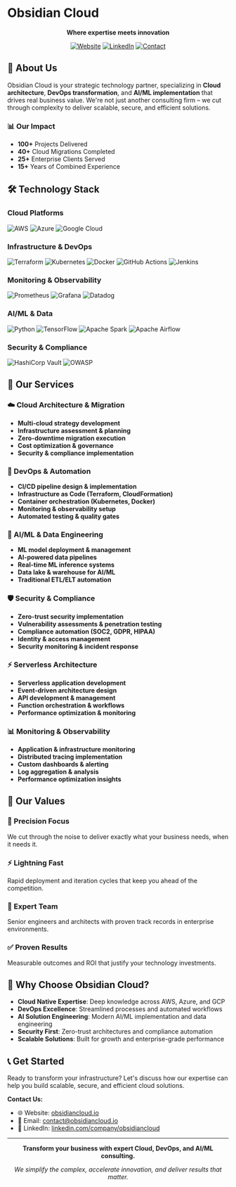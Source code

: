# Obsidian Cloud

<div align="center">

**Where expertise meets innovation**

[![Website](https://img.shields.io/badge/Website-obsidiancloud.io-blue?style=for-the-badge)](https://obsidiancloud.io)
[![LinkedIn](https://img.shields.io/badge/LinkedIn-Connect-0077B5?style=for-the-badge&logo=linkedin)](https://linkedin.com/company/obsidiancloud)
[![Contact](https://img.shields.io/badge/Contact-Get%20Started-green?style=for-the-badge)](mailto:contact@obsidiancloud.io)

</div>

## 🚀 About Us

Obsidian Cloud is your strategic technology partner, specializing in **Cloud architecture**, **DevOps transformation**, and **AI/ML implementation** that drives real business value. We're not just another consulting firm – we cut through complexity to deliver scalable, secure, and efficient solutions.

### 📊 Our Impact

- **100+** Projects Delivered
- **40+** Cloud Migrations Completed  
- **25+** Enterprise Clients Served
- **15+** Years of Combined Experience

## 🛠️ Technology Stack

### Cloud Platforms
![AWS](https://img.shields.io/badge/AWS-232F3E?style=for-the-badge&logo=amazon-aws&logoColor=white)
![Azure](https://img.shields.io/badge/Microsoft_Azure-0089D0?style=for-the-badge&logo=microsoft-azure&logoColor=white)
![Google Cloud](https://img.shields.io/badge/Google_Cloud-4285F4?style=for-the-badge&logo=google-cloud&logoColor=white)

### Infrastructure & DevOps
![Terraform](https://img.shields.io/badge/Terraform-623CE4?style=for-the-badge&logo=terraform&logoColor=white)
![Kubernetes](https://img.shields.io/badge/Kubernetes-326CE5?style=for-the-badge&logo=kubernetes&logoColor=white)
![Docker](https://img.shields.io/badge/Docker-2496ED?style=for-the-badge&logo=docker&logoColor=white)
![GitHub Actions](https://img.shields.io/badge/GitHub_Actions-2088FF?style=for-the-badge&logo=github-actions&logoColor=white)
![Jenkins](https://img.shields.io/badge/Jenkins-D24939?style=for-the-badge&logo=jenkins&logoColor=white)

### Monitoring & Observability
![Prometheus](https://img.shields.io/badge/Prometheus-E6522C?style=for-the-badge&logo=prometheus&logoColor=white)
![Grafana](https://img.shields.io/badge/Grafana-F46800?style=for-the-badge&logo=grafana&logoColor=white)
![Datadog](https://img.shields.io/badge/Datadog-632CA6?style=for-the-badge&logo=datadog&logoColor=white)

### AI/ML & Data
![Python](https://img.shields.io/badge/Python-3776AB?style=for-the-badge&logo=python&logoColor=white)
![TensorFlow](https://img.shields.io/badge/TensorFlow-FF6F00?style=for-the-badge&logo=tensorflow&logoColor=white)
![Apache Spark](https://img.shields.io/badge/Apache_Spark-E25A1C?style=for-the-badge&logo=apache-spark&logoColor=white)
![Apache Airflow](https://img.shields.io/badge/Apache_Airflow-017CEE?style=for-the-badge&logo=apache-airflow&logoColor=white)

### Security & Compliance
![HashiCorp Vault](https://img.shields.io/badge/Vault-000000?style=for-the-badge&logo=vault&logoColor=white)
![OWASP](https://img.shields.io/badge/OWASP-000000?style=for-the-badge&logo=owasp&logoColor=white)

## 🎯 Our Services

### ☁️ Cloud Architecture & Migration
- **Multi-cloud strategy development**
- **Infrastructure assessment & planning**
- **Zero-downtime migration execution**
- **Cost optimization & governance**
- **Security & compliance implementation**

### 🔄 DevOps & Automation
- **CI/CD pipeline design & implementation**
- **Infrastructure as Code (Terraform, CloudFormation)**
- **Container orchestration (Kubernetes, Docker)**
- **Monitoring & observability setup**
- **Automated testing & quality gates**

### 🧠 AI/ML & Data Engineering
- **ML model deployment & management**
- **AI-powered data pipelines**
- **Real-time ML inference systems**
- **Data lake & warehouse for AI/ML**
- **Traditional ETL/ELT automation**

### 🛡️ Security & Compliance
- **Zero-trust security implementation**
- **Vulnerability assessments & penetration testing**
- **Compliance automation (SOC2, GDPR, HIPAA)**
- **Identity & access management**
- **Security monitoring & incident response**

### ⚡ Serverless Architecture
- **Serverless application development**
- **Event-driven architecture design**
- **API development & management**
- **Function orchestration & workflows**
- **Performance optimization & monitoring**

### 📊 Monitoring & Observability
- **Application & infrastructure monitoring**
- **Distributed tracing implementation**
- **Custom dashboards & alerting**
- **Log aggregation & analysis**
- **Performance optimization insights**

## 🌟 Our Values

### 🎯 Precision Focus
We cut through the noise to deliver exactly what your business needs, when it needs it.

### ⚡ Lightning Fast
Rapid deployment and iteration cycles that keep you ahead of the competition.

### 👥 Expert Team
Senior engineers and architects with proven track records in enterprise environments.

### ✅ Proven Results
Measurable outcomes and ROI that justify your technology investments.

## 🚀 Why Choose Obsidian Cloud?

- **Cloud Native Expertise**: Deep knowledge across AWS, Azure, and GCP
- **DevOps Excellence**: Streamlined processes and automated workflows
- **AI Solution Engineering**: Modern AI/ML implementation and data engineering
- **Security First**: Zero-trust architectures and compliance automation
- **Scalable Solutions**: Built for growth and enterprise-grade performance

## 📞 Get Started

Ready to transform your infrastructure? Let's discuss how our expertise can help you build scalable, secure, and efficient cloud solutions.

**Contact Us:**
- 🌐 Website: [obsidiancloud.io](https://obsidiancloud.io)
- 📧 Email: contact@obsidiancloud.io
- 💼 LinkedIn: [linkedin.com/company/obsidiancloud](https://linkedin.com/company/obsidiancloud)

---

<div align="center">

**Transform your business with expert Cloud, DevOps, and AI/ML consulting.**

*We simplify the complex, accelerate innovation, and deliver results that matter.*

</div>
